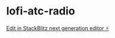 # lofi-atc-radio

[Edit in StackBlitz next generation editor ⚡️](https://stackblitz.com/~/github.com/cristhianbenitez/lofi-atc-radio)